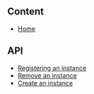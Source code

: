 ## Content

- [Home](Home)

## API

- [Registering an instance](Registering-an-instance)
- [Remove an instance](Remove-an-instance)
- [Create an instance](Create-an-instance)
